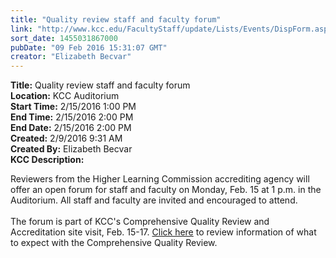```yaml
---
title: "Quality review staff and faculty forum"
link: "http://www.kcc.edu/FacultyStaff/update/Lists/Events/DispForm.aspx?ID=945"
sort_date: 1455031867000
pubDate: "09 Feb 2016 15:31:07 GMT"
creator: "Elizabeth Becvar"
---
```


<div><b>Title:</b> Quality review staff and faculty forum</div>
<div><b>Location:</b> KCC Auditorium</div>
<div><b>Start Time:</b> 2/15/2016 1:00 PM</div>
<div><b>End Time:</b> 2/15/2016 2:00 PM</div>
<div><b>End Date:</b> 2/15/2016 2:00 PM</div>
<div><b>Created:</b> 2/9/2016 9:31 AM</div>
<div><b>Created By:</b> Elizabeth Becvar</div>
<div><b>KCC Description:</b> <div class="ExternalClass703594D64C8C48329580B907AD9A6C2D"><p>​Reviewers from the Higher Learning Commission accrediting agency will offer an open forum for staff and faculty on Monday, Feb. 15 at 1 p.m. in the Auditorium. All staff and faculty are invited and encouraged to attend.<br /><br />The forum is part of KCC's Comprehensive Quality Review and Accreditation site visit, Feb. 15-17. <a href="/Community/Collegeinfo/ie/aqip/Pages/accreditation-what-you-need-to-know.aspx">Click here</a> to review information of what to expect with the Comprehensive Quality Review.<br /></p></div></div>
